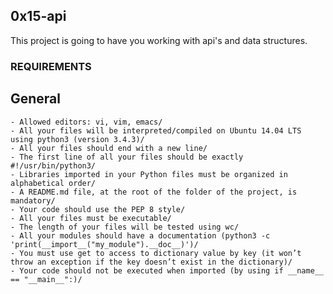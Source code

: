 ## 0x15-api

This project is going to have you working with api's and data structures.

### REQUIREMENTS

<H2> General </H2>

    - Allowed editors: vi, vim, emacs/
    - All your files will be interpreted/compiled on Ubuntu 14.04 LTS using python3 (version 3.4.3)/
    - All your files should end with a new line/
    - The first line of all your files should be exactly #!/usr/bin/python3/
    - Libraries imported in your Python files must be organized in alphabetical order/
    - A README.md file, at the root of the folder of the project, is mandatory/
    - Your code should use the PEP 8 style/
    - All your files must be executable/
    - The length of your files will be tested using wc/
    - All your modules should have a documentation (python3 -c 'print(__import__("my_module").__doc__)')/
    - You must use get to access to dictionary value by key (it won’t throw an exception if the key doesn’t exist in the dictionary)/
    - Your code should not be executed when imported (by using if __name__ == "__main__":)/
